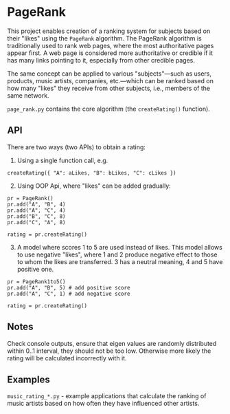 # PageRank

This project enables creation of a ranking system for subjects based on their "likes" using the `PageRank` algorithm. The PageRank algorithm is traditionally used to rank web pages, where the most authoritative pages appear first. A web page is considered more authoritative or credible if it has many links pointing to it, especially from other credible pages.

The same concept can be applied to various "subjects"—such as users, products, music artists, companies, etc.—which can be ranked based on how many "likes" they receive from other subjects, i.e., members of the same network.

`page_rank.py` contains the core algorithm (the `createRating()` function).

## API
There are two ways (two APIs) to obtain a rating:

1. Using a single function call, e.g.
```
createRating({ "A": aLikes, "B": bLikes, "C": cLikes })
```
2. Using OOP Api, where "likes" can be added gradually:
```
pr = PageRank()
pr.add("A", "B", 4)
pr.add("A", "C", 4)
pr.add("B", "C", 8)
pr.add("C", "A", 8)

rating = pr.createRating()
```
3. A model where scores 1 to 5 are used instead of likes. This model allows to use negative "likes", where 1 and 2 produce negative effect to those to whom the likes are transferred. 3 has a neutral meaning, 4 and 5 have positive one.
```
pr = PageRank1to5()
pr.add("A", "B", 5) # add positive score
pr.add("A", "C", 1) # add negative score

rating = pr.createRating()
```

## Notes
Check console outputs, ensure that eigen values are randomly distributed within 0..1 interval, they should not be too low.
Otherwise more likely the rating will be calculated incorrectly with it.

## Examples
`music_rating_*.py` - example applications that calculate the ranking of music artists based on how often they have influenced other artists.

